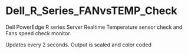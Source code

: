# Dell_R_Series_FANvsTEMP_Check

Dell PowerEdge R series Server Realtime Temperature sensor check and Fans speed check monitor.

Updates every 2 seconds.
Output is scaled and color coded
